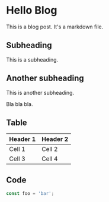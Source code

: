 # Hello Blog

This is a blog post. It's a markdown file.

## Subheading

This is a subheading.

## Another subheading

This is another subheading.

Bla bla bla.

## Table

| Header 1 | Header 2 |
| -------- | -------- |
| Cell 1   | Cell 2   |
| Cell 3   | Cell 4   |

## Code

```js
const foo = 'bar';
```